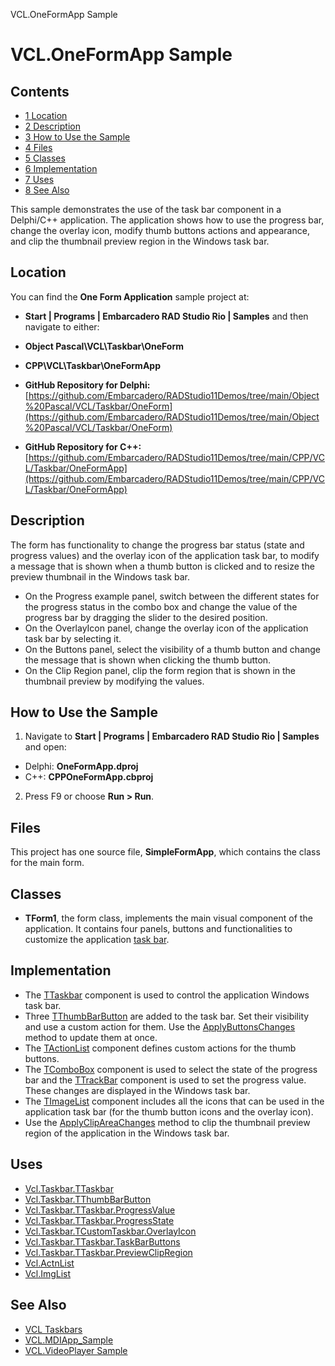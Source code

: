 VCL.OneFormApp Sample[]()
# VCL.OneFormApp Sample 



## Contents



* [1 Location](#Location)
* [2 Description](#Description)
* [3 How to Use the Sample](#How_to_Use_the_Sample)
* [4 Files](#Files)
* [5 Classes](#Classes)
* [6 Implementation](#Implementation)
* [7 Uses](#Uses)
* [8 See Also](#See_Also)

This sample demonstrates the use of the task bar component in a Delphi/C++ application. The application shows how to use the progress bar, change the overlay icon, modify thumb buttons actions and appearance, and clip the thumbnail preview region in the Windows task bar. 
## Location 

You can find the **One Form Application** sample project at:
* **Start | Programs | Embarcadero RAD Studio Rio | Samples** and then navigate to either:

* **Object Pascal\VCL\Taskbar\OneForm**
* **CPP\VCL\Taskbar\OneFormApp**

* **GitHub Repository for Delphi:**[https://github.com/Embarcadero/RADStudio11Demos/tree/main/Object%20Pascal/VCL/Taskbar/OneForm](https://github.com/Embarcadero/RADStudio11Demos/tree/main/Object%20Pascal/VCL/Taskbar/OneForm)
* **GitHub Repository for C++:**[https://github.com/Embarcadero/RADStudio11Demos/tree/main/CPP/VCL/Taskbar/OneFormApp](https://github.com/Embarcadero/RADStudio11Demos/tree/main/CPP/VCL/Taskbar/OneFormApp)

## Description 

The form has functionality to change the progress bar status (state and progress values) and the overlay icon of the application task bar, to modify a message that is shown when a thumb button is clicked and to resize the preview thumbnail in the Windows task bar.
*  On the Progress example panel, switch between the different states for the progress status in the combo box and change the value of the progress bar by dragging the slider to the desired position.
*  On the OverlayIcon panel, change the overlay icon of the application task bar by selecting it.
*  On the Buttons panel, select the visibility of a thumb button and change the message that is shown when clicking the thumb button.
*  On the Clip Region panel, clip the form region that is shown in the thumbnail preview by modifying the values.

## How to Use the Sample 


1.  Navigate to **Start | Programs | Embarcadero RAD Studio Rio | Samples** and open:

*  Delphi: **OneFormApp.dproj**
*  C++: **CPPOneFormApp.cbproj**

2.  Press F9 or choose **Run > Run**.

## Files 

This project has one source file, **SimpleFormApp**, which contains the class for the main form.
## Classes 


* **TForm1**, the form class, implements the main visual component of the application. It contains four panels, buttons and functionalities to customize the application [task bar](http://docwiki.embarcadero.com/Libraries/en/Vcl.Taskbar.TTaskbar).

## Implementation 


*  The [TTaskbar](http://docwiki.embarcadero.com/Libraries/en/Vcl.Taskbar.TTaskbar) component is used to control the application Windows task bar.
*  Three [TThumbBarButton](http://docwiki.embarcadero.com/Libraries/en/Vcl.Taskbar.TThumbBarButton) are added to the task bar. Set their visibility and use a custom action for them. Use the [ApplyButtonsChanges](http://docwiki.embarcadero.com/Libraries/en/Vcl.Taskbar.TCustomTaskbar.ApplyButtonsChanges) method to update them at once.
*  The [TActionList](http://docwiki.embarcadero.com/Libraries/en/Vcl.ActnList) component defines custom actions for the thumb buttons.
*  The [TComboBox](http://docwiki.embarcadero.com/Libraries/en/Vcl.StdCtrls.TComboBox) component is used to select the state of the progress bar and the [TTrackBar](http://docwiki.embarcadero.com/Libraries/en/Vcl.ComCtrls.TTrackBar) component is used to set the progress value. These changes are displayed in the Windows task bar.
*  The [TImageList](http://docwiki.embarcadero.com/Libraries/en/Vcl.ImgList) component includes all the icons that can be used in the application task bar (for the thumb button icons and the overlay icon).
*  Use the [ApplyClipAreaChanges](http://docwiki.embarcadero.com/Libraries/en/System.Win.TaskbarCore.TTaskbarBase.ApplyClipAreaChanges) method to clip the thumbnail preview region of the application in the Windows task bar.

## Uses 


* [Vcl.Taskbar.TTaskbar](http://docwiki.embarcadero.com/Libraries/en/Vcl.Taskbar.TTaskbar)
* [Vcl.Taskbar.TThumbBarButton](http://docwiki.embarcadero.com/Libraries/en/Vcl.Taskbar.TThumbBarButton)
* [Vcl.Taskbar.TTaskbar.ProgressValue](http://docwiki.embarcadero.com/Libraries/en/Vcl.Taskbar.TTaskbar.ProgressValue)
* [Vcl.Taskbar.TTaskbar.ProgressState](http://docwiki.embarcadero.com/Libraries/en/Vcl.Taskbar.TTaskbar.ProgressState)
* [Vcl.Taskbar.TCustomTaskbar.OverlayIcon](http://docwiki.embarcadero.com/Libraries/en/Vcl.Taskbar.TCustomTaskbar.OverlayIcon)
* [Vcl.Taskbar.TTaskbar.TaskBarButtons](http://docwiki.embarcadero.com/Libraries/en/Vcl.Taskbar.TTaskbar.TaskBarButtons)
* [Vcl.Taskbar.TTaskbar.PreviewClipRegion](http://docwiki.embarcadero.com/Libraries/en/Vcl.Taskbar.TTaskbar.PreviewClipRegion)
* [Vcl.ActnList](http://docwiki.embarcadero.com/Libraries/en/Vcl.ActnList)
* [Vcl.ImgList](http://docwiki.embarcadero.com/Libraries/en/Vcl.ImgList)

## See Also 


* [VCL Taskbars](http://docwiki.embarcadero.com/RADStudio/en/VCL_Taskbars)
* [VCL.MDIApp_Sample](http://docwiki.embarcadero.com/CodeExamples/en/VCL.MDIApp_Sample)
* [VCL.VideoPlayer Sample](http://docwiki.embarcadero.com/CodeExamples/en/VCL.VideoPlayer_Sample)






